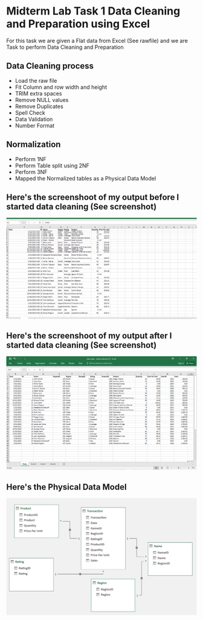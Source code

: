 # Midterm Lab Task 1 Data Cleaning and Preparation using Excel
For this task we are given a Flat data from Excel (See rawfile) and we are Task to perform Data Cleaning and Preparation
## Data Cleaning process
- Load the raw file
- Fit Column and row width and height
- TRIM extra spaces
- Remove NULL values
- Remove Duplicates
- Spell Check
- Data Validation
- Number Format
## Normalization
- Perform 1NF
- Perform Table split using 2NF
- Perform 3NF
- Mapped the Normalized tables as a Physical Data Model
## Here's the screenshoot of my output before I started data cleaning (See screenshot)
![Sample Output](images/before.PNG)
## Here's the screenshoot of my output after I started data cleaning (See screenshot)
![Sample Output](images/1.PNG)
## Here's the Physical Data Model
![Sample Output](images/one.jpg)
